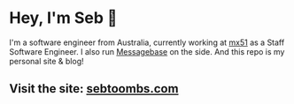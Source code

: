 # Hey, I'm Seb 👋

I'm a software engineer from Australia, currently working at [mx51](https://mx51.io/) as a Staff Software Engineer. I also run [Messagebase](https://messagebase.io) on the side. And this repo is my personal site & blog!

## Visit the site: [sebtoombs.com](https://sebtoombs.com)
